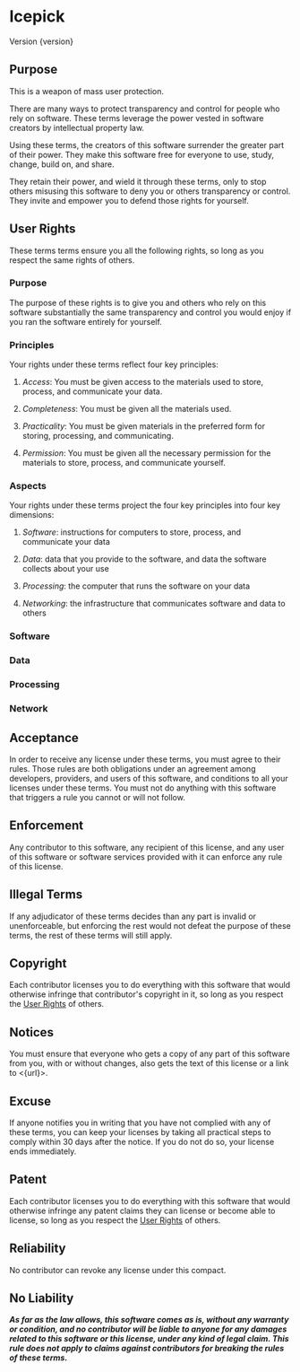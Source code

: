 # Icepick
Version {version}

## Purpose
This is a weapon of mass user protection.

There are many ways to protect transparency and control for people who rely on software.  These terms leverage the power vested in software creators by intellectual property law.

Using these terms, the creators of this software surrender the greater part of their power.  They make this software free for everyone to use, study, change, build on, and share.

They retain their power, and wield it through these terms, only to stop others misusing this software to deny you or others transparency or control.  They invite and empower you to defend those rights for yourself.

<h2 id="user-rights">User Rights</h2>
These terms terms ensure you all the following rights, so long as you respect the same rights of others.

### Purpose
The purpose of these rights is to give you and others who rely on this software substantially the same transparency and control you would enjoy if you ran the software entirely for yourself.

### Principles
Your rights under these terms reflect four key principles:

1.  _Access_:  You must be given access to the materials used to store, process, and communicate your data.

2.  _Completeness_:  You must be given all the materials used.

3.  _Practicality_:  You must be given materials in the preferred form for storing, processing, and communicating.

4.  _Permission_:  You must be given all the necessary permission for the materials to store, process, and communicate yourself.

### Aspects
Your rights under these terms project the four key principles into four key dimensions:

1.  _Software_:  instructions for computers to store, process, and communicate your data

2.  _Data_:  data that you provide to the software, and data the software collects about your use 

3.  _Processing_:  the computer that runs the software on your data

4.  _Networking_:  the infrastructure that communicates software and data to others

### Software
<!-- TODO -->

### Data
<!-- TODO -->

### Processing
<!-- TODO -->

### Network
<!-- TODO -->

## Acceptance
In order to receive any license under these terms, you must agree to their rules.  Those rules are both obligations under an agreement among developers, providers, and users of this software, and conditions to all your licenses under these terms.  You must not do anything with this software that triggers a rule you cannot or will not follow.

## Enforcement
Any contributor to this software, any recipient of this license, and any user of this software or software services provided with it can enforce any rule of this license.

## Illegal Terms
If any adjudicator of these terms decides than any part is invalid or unenforceable, but enforcing the rest would not defeat the purpose of these terms, the rest of these terms will still apply.

## Copyright
Each contributor licenses you to do everything with this software that would otherwise infringe that contributor's copyright in it, so long as you respect the [User Rights](#user-rights) of others.

## Notices
You must ensure that everyone who gets a copy of any part of this software from you, with or without changes, also gets the text of this license or a link to <{url}>.

## Excuse
If anyone notifies you in writing that you have not complied with any of these terms, you can keep your licenses by taking all practical steps to comply within 30 days after the notice.  If you do not do so, your license ends immediately.

## Patent
Each contributor licenses you to do everything with this software that would otherwise infringe any patent claims they can license or become able to license, so long as you respect the [User Rights](#user-rights) of others.

## Reliability
No contributor can revoke any license under this compact.

## No Liability
***As far as the law allows, this software comes as is, without any warranty or condition, and no contributor will be liable to anyone for any damages related to this software or this license, under any kind of legal claim.  This rule does not apply to claims against contributors for breaking the rules of these terms.***

